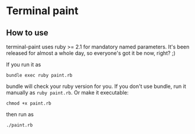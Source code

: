 Terminal paint
==============

How to use
----------

terminal-paint uses ruby >= 2.1 for mandatory named parameters.
It's been released for almost a whole day, so
everyone's got it be now, right? ;)

If you run it as
```
bundle exec ruby paint.rb
```
bundle will check your ruby version for you. If you don't use bundle,
run it manually as `ruby paint.rb`. Or make it executable:
```
chmod +x paint.rb
```
then run as
```
./paint.rb
```
